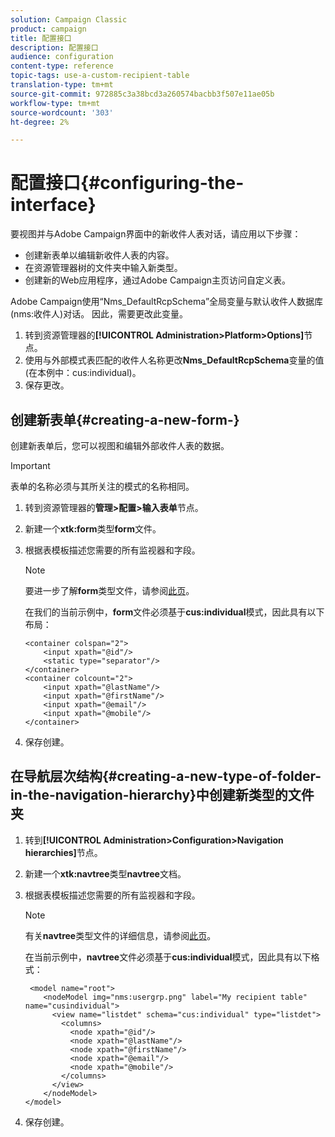 ```yaml
---
solution: Campaign Classic
product: campaign
title: 配置接口
description: 配置接口
audience: configuration
content-type: reference
topic-tags: use-a-custom-recipient-table
translation-type: tm+mt
source-git-commit: 972885c3a38bcd3a260574bacbb3f507e11ae05b
workflow-type: tm+mt
source-wordcount: '303'
ht-degree: 2%

---
```



# 配置接口{#configuring-the-interface}

要视图并与Adobe Campaign界面中的新收件人表对话，请应用以下步骤：

* 创建新表单以编辑新收件人表的内容。
* 在资源管理器树的文件夹中输入新类型。
* 创建新的Web应用程序，通过Adobe Campaign主页访问自定义表。

Adobe Campaign使用“Nms_DefaultRcpSchema”全局变量与默认收件人数据库(nms:收件人)对话。 因此，需要更改此变量。

1. 转到资源管理器的&#x200B;**[!UICONTROL Administration>Platform>Options]**&#x200B;节点。
1. 使用与外部模式表匹配的收件人名称更改&#x200B;**Nms_DefaultRcpSchema**&#x200B;变量的值(在本例中：cus:individual)。
1. 保存更改。

## 创建新表单{#creating-a-new-form-}

创建新表单后，您可以视图和编辑外部收件人表的数据。

>[!IMPORTANT]
>
>表单的名称必须与其所关注的模式的名称相同。

1. 转到资源管理器的&#x200B;**管理>配置>输入表单**&#x200B;节点。
1. 新建一个&#x200B;**xtk:form**&#x200B;类型&#x200B;**form**&#x200B;文件。
1. 根据表模板描述您需要的所有监视器和字段。

   >[!NOTE]
   >
   >要进一步了解&#x200B;**form**&#x200B;类型文件，请参阅[此页](../../configuration/using/identifying-a-form.md)。

   在我们的当前示例中，**form**&#x200B;文件必须基于&#x200B;**cus:individual**&#x200B;模式，因此具有以下布局：

   ```
   <container colspan="2">
       <input xpath="@id"/>
       <static type="separator"/>
   </container>
   <container colcount="2">
       <input xpath="@lastName"/>
       <input xpath="@firstName"/>
       <input xpath="@email"/>
       <input xpath="@mobile"/>
   </container> 
   ```

1. 保存创建。

## 在导航层次结构{#creating-a-new-type-of-folder-in-the-navigation-hierarchy}中创建新类型的文件夹

1. 转到&#x200B;**[!UICONTROL Administration>Configuration>Navigation hierarchies]**&#x200B;节点。
1. 新建一个&#x200B;**xtk:navtree**&#x200B;类型&#x200B;**navtree**&#x200B;文档。
1. 根据表模板描述您需要的所有监视器和字段。

   >[!NOTE]
   >
   >有关&#x200B;**navtree**&#x200B;类型文件的详细信息，请参阅[此页](../../configuration/using/about-navigation-hierarchy.md)。

   在当前示例中，**navtree**&#x200B;文件必须基于&#x200B;**cus:individual**&#x200B;模式，因此具有以下格式：

   ```
    <model name="root">
       <nodeModel img="nms:usergrp.png" label="My recipient table" name="cusindividual">
         <view name="listdet" schema="cus:individual" type="listdet">
           <columns>
             <node xpath="@id"/>
             <node xpath="@lastName"/>
             <node xpath="@firstName"/>
             <node xpath="@email"/>
             <node xpath="@mobile"/>
           </columns>
         </view>
       </nodeModel>
   </model>
   ```

1. 保存创建。


